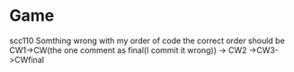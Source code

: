 # Game
scc110
Somthing wrong with my order of code
the correct order should be CW1->CW(the one comment as final(I commit it wrong)) -> CW2 ->CW3->CWfinal
